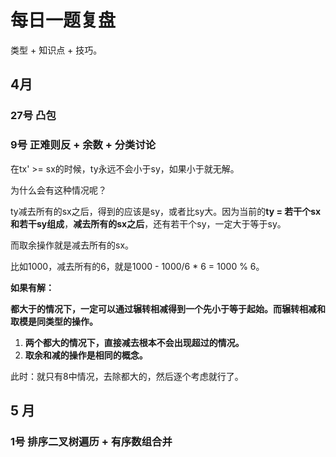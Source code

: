 # 每日一题复盘



类型 + 知识点 + 技巧。



## 4月

### 27号 凸包

### 9号 正难则反 + 余数 + 分类讨论

在tx' >= sx的时候，ty永远不会小于sy，如果小于就无解。

为什么会有这种情况呢？

ty减去所有的sx之后，得到的应该是sy，或者比sy大。因为当前的**ty = 若干个sx和若干sy组成**，**减去所有的sx之后**，还有若干个sy，一定大于等于sy。

而取余操作就是减去所有的sx。

比如1000，减去所有的6，就是1000 - 1000/6 * 6 = 1000 % 6。



**如果有解：**

**都大于的情况下，一定可以通过辗转相减得到一个先小于等于起始。而辗转相减和取模是同类型的操作。**



1. **两个都大的情况下，直接减去根本不会出现超过的情况。**
2. **取余和减的操作是相同的概念。**



此时：就只有8中情况，去除都大的，然后逐个考虑就行了。







## 5 月

### 1号 排序二叉树遍历 + 有序数组合并





